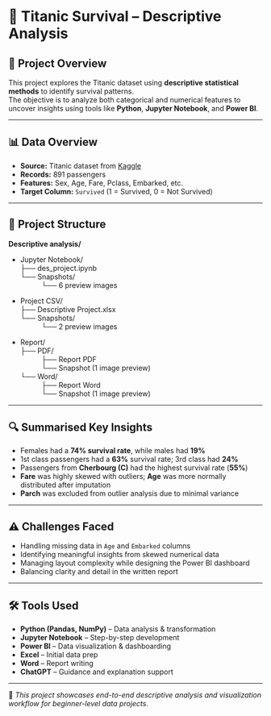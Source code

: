 # 🚢 Titanic Survival – Descriptive Analysis

## 📌 Project Overview

This project explores the Titanic dataset using **descriptive statistical methods** to identify survival patterns.  
The objective is to analyze both categorical and numerical features to uncover insights using tools like **Python**, **Jupyter Notebook**, and **Power BI**.

---

## 📊 Data Overview

- **Source:** Titanic dataset from [Kaggle](https://www.kaggle.com/c/titanic)  
- **Records:** 891 passengers  
- **Features:** Sex, Age, Fare, Pclass, Embarked, etc.  
- **Target Column:** `Survived` (1 = Survived, 0 = Not Survived)

---

## 📁 Project Structure

**Descriptive analysis/**
- Jupyter Notebook/  
  ├── des_project.ipynb  
  └── Snapshots/  
   └── 6 preview images  

- Project CSV/  
  ├── Descriptive Project.xlsx  
  └── Snapshots/  
   └── 2 preview images  

- Report/  
  ├── PDF/  
   ├── Report PDF  
   └── Snapshot (1 image preview)  
  └── Word/  
   ├── Report Word  
   └── Snapshot (1 image preview)

---

## 🔍 Summarised Key Insights

- Females had a **74% survival rate**, while males had **19%**
- 1st class passengers had a **63%** survival rate; 3rd class had **24%**
- Passengers from **Cherbourg (C)** had the highest survival rate (**55%**)
- **Fare** was highly skewed with outliers; **Age** was more normally distributed after imputation
- **Parch** was excluded from outlier analysis due to minimal variance

---

## ⚠️ Challenges Faced

- Handling missing data in `Age` and `Embarked` columns
- Identifying meaningful insights from skewed numerical data
- Managing layout complexity while designing the Power BI dashboard
- Balancing clarity and detail in the written report

---

## 🛠️ Tools Used

- **Python (Pandas, NumPy)** – Data analysis & transformation  
- **Jupyter Notebook** – Step-by-step development  
- **Power BI** – Data visualization & dashboarding  
- **Excel** – Initial data prep  
- **Word** – Report writing  
- **ChatGPT** – Guidance and explanation support

---

📌 *This project showcases end-to-end descriptive analysis and visualization workflow for beginner-level data projects.*


